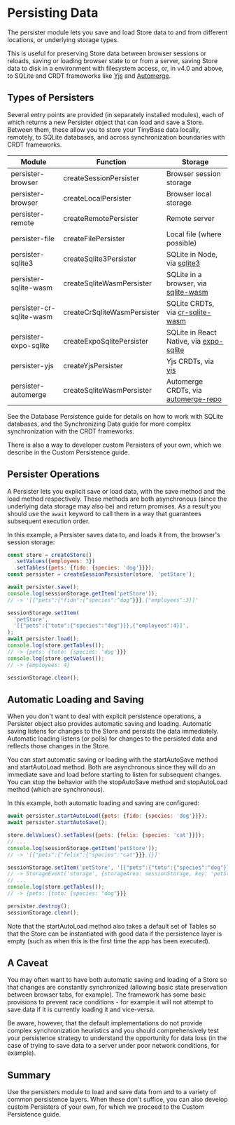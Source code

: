 # Persisting Data

The persister module lets you save and load Store data to and from different
locations, or underlying storage types.

This is useful for preserving Store data between browser sessions or reloads,
saving or loading browser state to or from a server, saving Store data to disk
in a environment with filesystem access, or, in v4.0 and above, to SQLite and
CRDT frameworks like [Yjs](https://yjs.dev/) and
[Automerge](https://automerge.org/).

## Types of Persisters

Several entry points are provided (in separately installed modules), each of
which returns a new Persister object that can load and save a Store. Between
them, these allow you to store your TinyBase data locally, remotely, to SQLite
databases, and across synchronization boundaries with CRDT frameworks.

| Module                   | Function                    | Storage                                                                                                |
| ------------------------ | --------------------------- | ------------------------------------------------------------------------------------------------------ |
| persister-browser        | createSessionPersister      | Browser session storage                                                                                |
| persister-browser        | createLocalPersister        | Browser local storage                                                                                  |
| persister-remote         | createRemotePersister       | Remote server                                                                                          |
| persister-file           | createFilePersister         | Local file (where possible)                                                                            |
| persister-sqlite3        | createSqlite3Persister      | SQLite in Node, via [sqlite3](https://github.com/TryGhost/node-sqlite3)                                |
| persister-sqlite-wasm    | createSqliteWasmPersister   | SQLite in a browser, via [sqlite-wasm](https://github.com/tomayac/sqlite-wasm)                         |
| persister-cr-sqlite-wasm | createCrSqliteWasmPersister | SQLite CRDTs, via [cr-sqlite-wasm](https://github.com/vlcn-io/cr-sqlite)                               |
| persister-expo-sqlite    | createExpoSqlitePersister   | SQLite in React Native, via [expo-sqlite](https://github.com/expo/expo/tree/main/packages/expo-sqlite) |
| persister-yjs            | createYjsPersister          | Yjs CRDTs, via [yjs](https://github.com/yjs/yjs)                                                       |
| persister-automerge      | createSqliteWasmPersister   | Automerge CRDTs, via [automerge-repo](https://github.com/automerge/automerge-repo)                     |

See the Database Persistence guide for details on how to work with SQLite
databases, and the Synchronizing Data guide for more complex synchronization
with the CRDT frameworks.

There is also a way to developer custom Persisters of your own, which we
describe in the Custom Persistence guide.

## Persister Operations

A Persister lets you explicit save or load data, with the save method and the
load method respectively. These methods are both asynchronous (since the
underlying data storage may also be) and return promises. As a result you should
use the `await` keyword to call them in a way that guarantees subsequent
execution order.

In this example, a Persister saves data to, and loads it from, the browser's
session storage:

```js
const store = createStore()
  .setValues({employees: 3})
  .setTables({pets: {fido: {species: 'dog'}}});
const persister = createSessionPersister(store, 'petStore');

await persister.save();
console.log(sessionStorage.getItem('petStore'));
// -> '[{"pets":{"fido":{"species":"dog"}}},{"employees":3}]'

sessionStorage.setItem(
  'petStore',
  '[{"pets":{"toto":{"species":"dog"}}},{"employees":4}]',
);
await persister.load();
console.log(store.getTables());
// -> {pets: {toto: {species: 'dog'}}}
console.log(store.getValues());
// -> {employees: 4}

sessionStorage.clear();
```

## Automatic Loading and Saving

When you don't want to deal with explicit persistence operations, a Persister
object also provides automatic saving and loading. Automatic saving listens for
changes to the Store and persists the data immediately. Automatic loading
listens (or polls) for changes to the persisted data and reflects those changes
in the Store.

You can start automatic saving or loading with the startAutoSave method and
startAutoLoad method. Both are asynchronous since they will do an immediate save
and load before starting to listen for subsequent changes. You can stop the
behavior with the stopAutoSave method and stopAutoLoad method (which are
synchronous).

In this example, both automatic loading and saving are configured:

```js
await persister.startAutoLoad({pets: {fido: {species: 'dog'}}});
await persister.startAutoSave();

store.delValues().setTables({pets: {felix: {species: 'cat'}}});
// ...
console.log(sessionStorage.getItem('petStore'));
// -> '[{"pets":{"felix":{"species":"cat"}}},{}]'

sessionStorage.setItem('petStore', '[{"pets":{"toto":{"species":"dog"}}},{}]');
// -> StorageEvent('storage', {storageArea: sessionStorage, key: 'petStore'})
// ...
console.log(store.getTables());
// -> {pets: {toto: {species: "dog"}}}

persister.destroy();
sessionStorage.clear();
```

Note that the startAutoLoad method also takes a default set of Tables so that
the Store can be instantiated with good data if the persistence layer is empty
(such as when this is the first time the app has been executed).

## A Caveat

You may often want to have both automatic saving and loading of a Store so that
changes are constantly synchronized (allowing basic state preservation between
browser tabs, for example). The framework has some basic provisions to prevent
race conditions - for example it will not attempt to save data if it is
currently loading it and vice-versa.

Be aware, however, that the default implementations do not provide complex
synchronization heuristics and you should comprehensively test your persistence
strategy to understand the opportunity for data loss (in the case of trying to
save data to a server under poor network conditions, for example).

## Summary

Use the persisters module to load and save data from and to a variety of common
persistence layers. When these don't suffice, you can also develop custom
Persisters of your own, for which we proceed to the Custom Persistence guide.
